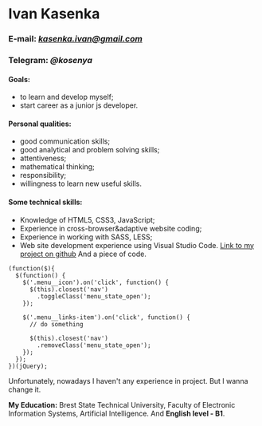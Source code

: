 # **Ivan Kasenka** #
### E-mail: *kasenka.ivan@gmail.com* ### 
### Telegram: *@kosenya* ###
#### Goals:
* to learn and develop myself; 
* start career as a junior js developer.
####  Personal qualities:
* good communication skills;
* good analytical and problem solving skills;
* attentiveness;
* mathematical thinking;
* responsibility;
* willingness to learn new useful skills.
#### Some technical skills:
* Knowledge of HTML5, CSS3, JavaScript;
* Experience in cross-browser&adaptive website coding;
* Experience in working with SASS, LESS;
* Web site development experience using Visual Studio Code.
 [Link to my project on github](https://github.com/ivakos/EnglishBook)
 And a piece of code.
```
(function($){
  $(function() {
    $('.menu__icon').on('click', function() {
      $(this).closest('nav')
        .toggleClass('menu_state_open');
    });
    
    $('.menu__links-item').on('click', function() {
      // do something

      $(this).closest('nav')
        .removeClass('menu_state_open');
    });
  });
})(jQuery);
```
Unfortunately, nowadays I haven't any experience in project. But I wanna change it.

**My Education:** 
Brest State Technical University, Faculty of Electronic Information Systems, Artificial Intelligence.
And **English level - B1**.
